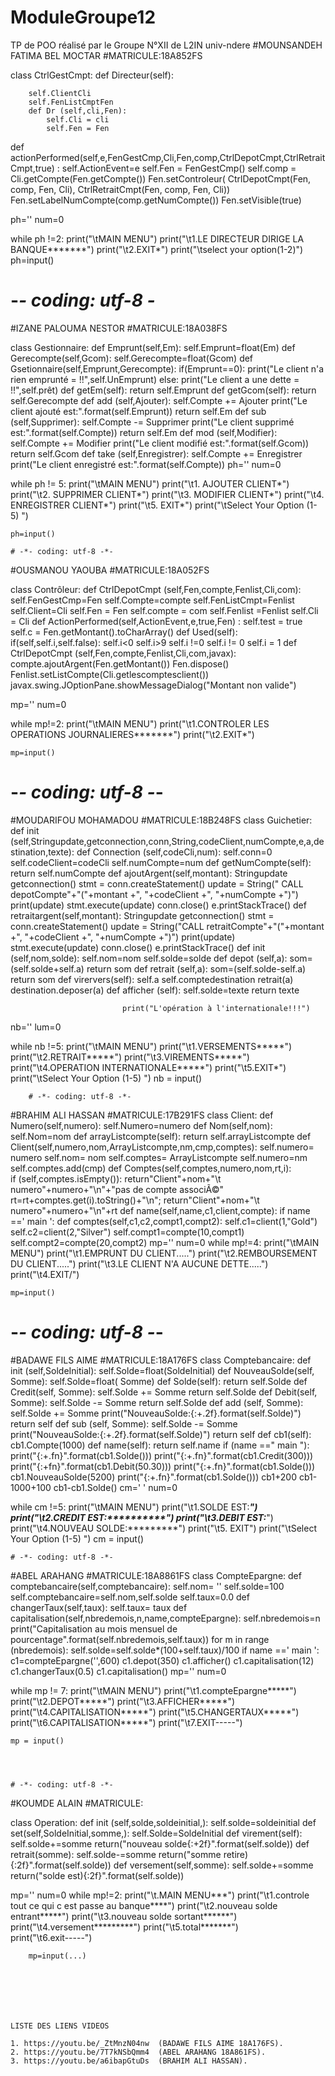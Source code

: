 # ModuleGroupe12
TP de POO réalisé par le Groupe N°XII de L2IN univ-ndere 
#MOUNSANDEH FATIMA BEL MOCTAR
#MATRICULE:18A852FS

class CtrlGestCmpt:
    def Directeur(self):
    
        self.ClientCli
        self.FenListCmptFen
        def Dr (self,cli,Fen):
            self.Cli = cli
            self.Fen = Fen
def actionPerformed(self,e,FenGestCmp,Cli,Fen,comp,CtrlDepotCmpt,CtrlRetraitCmpt,true) :
    self.ActionEvent=e
    self.Fen = FenGestCmp()
    self.comp = Cli.getCompte(Fen.getCompte())
    Fen.setControleur( CtrlDepotCmpt(Fen, comp, Fen, Cli), CtrlRetraitCmpt(Fen, comp, Fen, Cli))
    Fen.setLabelNumCompte(comp.getNumCompte())
    Fen.setVisible(true)


ph=''
num=0

while ph !=2:
    print("\tMAIN MENU")
    print("\t1.LE DIRECTEUR DIRIGE LA BANQUE*******")
    print("\t2.EXIT*")
    print("\tselect your option(1-2)")
    ph=input()
    
# -*- coding: utf-8 -*
#IZANE PALOUMA NESTOR
#MATRICULE:18A038FS

class Gestionnaire:
    def Emprunt(self,Em):
        self.Emprunt=float(Em)
    def Gerecompte(self,Gcom):
        self.Gerecompte=float(Gcom)
    def Gsetionnaire(self,Emprunt,Gerecompte):
        if(Emprunt==0):
            print("Le client n'a rien emprunté = !!",self.UnEmprunt)
        else:
            print("Le client a une dette = !!",self.prêt)
    def getEm(self):
        return self.Emprunt
    def getGcom(self):
        return self.Gerecompte
    def add (self,Ajouter):
        self.Compte += Ajouter
        print("Le client ajouté est:".format(self.Emprunt))
        return self.Em
    def sub (self,Supprimer):
        self.Compte -= Supprimer
        print("Le client supprimé est:".format(self.Compte))
        return self.Em
    def mod (self,Modifier):
        self.Compte += Modifier
        print("Le client modifié est:".format(self.Gcom))
        return self.Gcom
    def take (self,Enregistrer):
        self.Compte += Enregistrer
        print("Le client enregistré est:".format(self.Compte))
ph=''
num=0

while ph != 5:
    print("\tMAIN MENU")
    print("\t1. AJOUTER CLIENT*")
    print("\t2. SUPPRIMER CLIENT*")
    print("\t3. MODIFIER CLIENT*")
    print("\t4. ENREGISTRER CLIENT*")
    print("\t5. EXIT*")
    print("\tSelect Your Option (1-5) ")
    
    ph=input()

    # -*- coding: utf-8 -*-
    
#OUSMANOU YAOUBA
#MATRICULE:18A052FS

class Contrôleur:
 def CtrlDepotCmpt (self,Fen,compte,Fenlist,Cli,com):
     self.FenGestCmp=Fen
     self.Compte=compte
     self.FenListCmpt=Fenlist
     self.Client=Cli
     self.Fen = Fen
     self.compte = com
     self.Fenlist =Fenlist
     self.Cli = Cli
 def ActionPerformed(self,ActionEvent,e,true,Fen) :
		self.test = true
		self.c = Fen.getMontant().toCharArray()
 def Used(self):
     if(self,self.i,self.false):
         self.i<0
         self.i>9
         self.i !=0
         self.i != 0
         self.i = 1
         def CtrlDepotCmpt (self,Fen,compte,Fenlist,Cli,com,javax):
             compte.ajoutArgent(Fen.getMontant())
             Fen.dispose()
             Fenlist.setListCompte(Cli.getlescomptesclient())
             javax.swing.JOptionPane.showMessageDialog("Montant non valide")
             
             
mp=''
num=0

while mp!=2:
    print("\tMAIN MENU")
    print("\t1.CONTROLER LES OPERATIONS JOURNALIERES*******")
    print("\t2.EXIT*")
    
    mp=input()
         
  # -*- coding: utf-8 -*-
#MOUDARIFOU MOHAMADOU
#MATRICULE:18B248FS
class Guichetier:
    def init (self,Stringupdate,getconnection,conn,String,codeClient,numCompte,e,a,destination,texte):
        def Connection (self,codeCli,num):
          self.conn=0
          self.codeClient=codeCli
          self.numCompte=num
          def  getNumCompte(self):
              return self.numCompte
          def ajoutArgent(self,montant):
              Stringupdate
              getconnection()
              stmt = conn.createStatement()
              update = String(" CALL depotCompte"+"("+montant +", "+codeClient +", "+numCompte +")")
              print(update)
              stmt.execute(update)
              conn.close()
              e.printStackTrace()
              def  retraitargent(self,montant):
                  Stringupdate
                  getconnection()
                  stmt = conn.createStatement()
                  update = String("CALL retraitCompte"+"("+montant +", "+codeClient +", "+numCompte +")")
                  print(update)
                  stmt.execute(update)
                  conn.close()
                  e.printStackTrace()
                  def init (self,nom,solde):
                      self.nom=nom
                      self.solde=solde
                      def depot (self,a):
                          som=(self.solde+self.a)
                          return som
                      def retrait (self,a):
                          som=(self.solde-self.a)
                          return som
                      def virervers(self):
                          self.a
                          self.comptedestination
                          retrait(a)
                          destination.deposer(a)
                          def afficher (self):
                             self.solde=texte
                             return texte
                         
                             print("L'opération à l'internationale!!!")
                             
nb=''
lum=0

while nb !=5:
     print("\tMAIN MENU")
     print("\t1.VERSEMENTS*****")
     print("\t2.RETRAIT*****")
     print("\t3.VIREMENTS*****")
     print("\t4.OPERATION INTERNATIONALE*****")
     print("\t5.EXIT*")
     print("\tSelect Your Option (1-5) ")
     nb = input()
                           
            
        # -*- coding: utf-8 -*-
#BRAHIM ALI HASSAN
#MATRICULE:17B291FS
class Client:
    def Numero(self,numero):
        self.Numero=numero
    def Nom(self,nom):
        self.Nom=nom
    def arrayListcompte(self):
        return self.arrayListcompte
    def Client(self,numero,nom,ArrayListcompte,nm,cmp,comptes):
        self.numero= numero
        self.nom= nom
        self.comptes= ArrayListcompte
        self.numero=nm
        self.comptes.add(cmp)
    def Comptes(self,comptes,numero,nom,rt,i):   
        if (self,comptes.isEmpty()):
            return"Client"+nom+"\t numero"+numero+"\n"+"pas de compte associÃ©"
            rt=rt+comptes.get(i).toString()+"\n";
            return"Client"+nom+"\t numero"+numero+"\n"+rt
    def name(self,name,c1,client,compte):
     if name ==' main ':
         def comptes(self,c1,c2,compt1,compt2):
             self.c1=client(1,"Gold")
             self.c2=client(2,"Silver") 
             self.compt1=compte(10,compt1)
             self.compt2=compte(20,compt2)
mp=''
num=0
while mp!=4:
    print("\tMAIN MENU")
    print("\t1.EMPRUNT DU CLIENT.....")
    print("\t2.REMBOURSEMENT DU CLIENT.....")
    print("\t3.LE CLIENT N'A AUCUNE DETTE.....")
    print("\t4.EXIT/")
    
    mp=input()

    
# -*- coding: utf-8 -*-
#BADAWE FILS AIME
#MATRICULE:18A176FS
class Comptebancaire:
   def init (self,SoldeInitial):
        self.Solde=float(SoldeInitial)
   def NouveauSolde(self, Somme):
        self.Solde=float( Somme)
   def Solde(self):
        return self.Solde
   def Credit(self, Somme):
        self.Solde += Somme
        return self.Solde
   def Debit(self, Somme):
        self.Solde -= Somme
        return self.Solde
   def add (self, Somme):
        self.Solde += Somme
        print("NouveauSolde:{:+.2f}.format(self.Solde)")
        return self
   def sub (self, Somme):
        self.Solde -= Somme
        print("NouveauSolde:{:+.2f}.format(self.Solde)")
        return self
def cb1(self):
        cb1.Compte(1000)
def name(self):
        return self.name
if (name ==" main "):
     print("{:+.fn}".format(cb1.Solde()))
     print("{:+.fn}".format(cb1.Credit(300)))
     print("{:+fn}".format(cb1.Debit(50.30)))
     print("{:+.fn}".format(cb1.Solde()))
     cb1.NouveauSolde(5200)
     print("{:+.fn}".format(cb1.Solde()))
     cb1+200
     cb1-1000+100
     cb1-cb1.Solde()
cm=' '
num=0

while cm !=5:
    print("\tMAIN MENU")
    print("\t1.SOLDE EST:***********")
    print("\t2.CREDIT EST:**********")
    print("\t3.DEBIT EST:***********")
    print("\t4.NOUVEAU SOLDE:*********")
    print("\t5. EXIT")
    print("\tSelect Your Option (1-5) ")
    cm = input()
    
    
    
    
    
    # -*- coding: utf-8 -*-
#ABEL ARAHANG
#MATRICULE:18A8861FS
class CompteEpargne:
    def comptebancaire(self,comptebancaire):
        self.nom= ''
        self.solde=100
        self.comptebancaire=self.nom,self.solde
        self.taux=0.0
    def changerTaux(self,taux):
        self.taux= taux
    def capitalisation(self,nbredemois,n,name,compteEpargne):
        self.nbredemois=n
        print("Capitalisation au mois mensuel de pourcentage".format(self.nbredemois,self.taux))
        for m in range (nbredemois):
            self.solde=self.solde*(100+self.taux)/100
            if name ==' main ':
                c1=compteEpargne('',600)
                c1.depot(350)
                c1.afficher()
                c1.capitalisation(12)
                c1.changerTaux(0.5)
                c1.capitalisation()
mp=''
num=0

while mp != 7: 
    print("\tMAIN MENU")
    print("\t1.compteEpargne*****")
    print("\t2.DEPOT*****")
    print("\t3.AFFICHER*****")
    print("\t4.CAPITALISATION*****")
    print("\t5.CHANGERTAUX*****")
    print("\t6.CAPITALISATION*****")
    print("\t7.EXIT-----")

    mp = input()
    
    
    
    
    # -*- coding: utf-8 -*-

#KOUMDE ALAIN
#MATRICULE:

class Operation:
     def init (self,solde,soldeinitial,):
        self.solde=soldeinitial
     def set(self,SoldeInitial,somme,):
            self.Solde=SoldeInitial
            def virement(self):
                self.solde+=somme
            return("nouveau solde{:+2f}".format(self.solde))
            def retrait(somme):
                self.solde-=somme
                return("somme retire){:2f}".format(self.solde))
     def versement(self,somme):
           self.solde+=somme
           return("solde est){:2f}".format(self.solde))
 
mp=''
num=0
while mp!=2:
        print("\t.MAIN MENU***")
        print("\t1.controle tout ce qui c est passe au banque****")
        print("\t2.nouveau solde entrant*****")
        print("\t3.nouveau solde sortant******")
        print("\t4.versement*********")
        print("\t5.total*******")      
        print("\t6.exit-----")
        
        mp=input(...)

    
    
    
    
    
    
    LISTE DES LIENS VIDEOS
    
    1. https://youtu.be/_ZtMnzN04nw  (BADAWE FILS AIME 18A176FS).
    2. https://youtu.be/7T7kNSbQmm4  (ABEL ARAHANG 18A861FS).
    3. https://youtu.be/a6ibapGtuDs  (BRAHIM ALI HASSAN).
        
        
    
    
         
  
